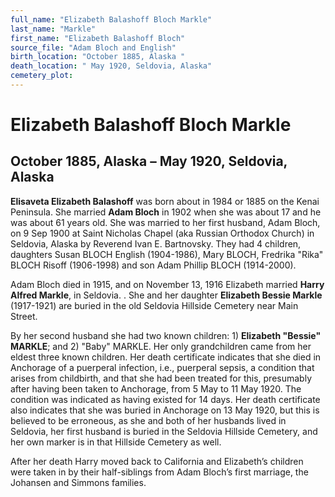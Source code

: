 ```yaml
---
full_name: "Elizabeth Balashoff Bloch Markle"
last_name: "Markle"
first_name: "Elizabeth Balashoff Bloch"
source_file: "Adam Bloch and English"
birth_location: "October 1885, Alaska "
death_location: " May 1920, Seldovia, Alaska"
cemetery_plot: 
---
```

# Elizabeth Balashoff Bloch Markle

## October 1885, Alaska – May 1920, Seldovia, Alaska

**Elisaveta Elizabeth Balashoff** was born about in 1984 or 1885 on the
Kenai Peninsula. She married **Adam Bloch** in 1902 when she was about
17 and he was about 61 years old. She was married to her first husband,
Adam Bloch, on 9 Sep 1900 at Saint Nicholas Chapel (aka Russian Orthodox
Church) in Seldovia, Alaska by Reverend Ivan E. Bartnovsky. They had 4
children, daughters Susan BLOCH English (1904-1986), Mary BLOCH,
Fredrika "Rika" BLOCH Risoff (1906-1998) and son Adam Phillip BLOCH
(1914-2000).

Adam Bloch died in 1915, and on November 13, 1916 Elizabeth married
**Harry Alfred Markle**, in Seldovia. . She and her daughter **Elizabeth
Bessie Markle** (1917-1921) are buried in the old Seldovia Hillside
Cemetery near Main Street.

By her second husband she had two known children: 1) **Elizabeth
"Bessie" MARKLE**; and 2) "Baby" MARKLE. Her only grandchildren came
from her eldest three known children. Her death certificate indicates
that she died in Anchorage of a puerperal infection, i.e., puerperal
sepsis, a condition that arises from childbirth, and that she had been
treated for this, presumably after having been taken to Anchorage, from
5 May to 11 May 1920. The condition was indicated as having existed for
14 days. Her death certificate also indicates that she was buried in
Anchorage on 13 May 1920, but this is believed to be erroneous, as she
and both of her husbands lived in Seldovia, her first husband is buried
in the Seldovia Hillside Cemetery, and her own marker is in that
Hillside Cemetery as well.

After her death Harry moved back to California and Elizabeth’s children
were taken in by their half-siblings from Adam Bloch’s first marriage,
the Johansen and Simmons families.

